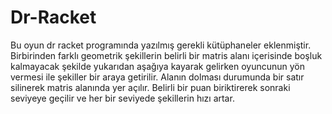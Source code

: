 # Dr-Racket
Bu oyun dr racket programında yazılmış gerekli kütüphaneler eklenmiştir.
Birbirinden farklı geometrik şekillerin belirli bir matris alanı içerisinde boşluk kalmayacak şekilde yukarıdan aşağıya kayarak gelirken oyuncunun yön vermesi ile şekiller bir araya getirilir. Alanın dolması durumunda bir satır silinerek matris alanında yer açılır. Belirli bir puan biriktirerek sonraki seviyeye geçilir ve her bir seviyede şekillerin hızı artar.
